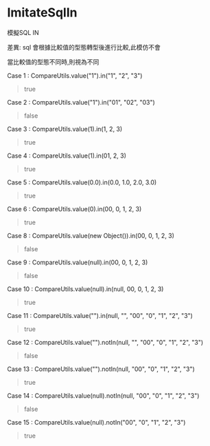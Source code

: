 # ImitateSqlIn
模擬SQL IN

差異: sql 會根據比較值的型態轉型後進行比較,此模仿不會

當比較值的型態不同時,則視為不同

Case 1 : CompareUtils.value("1").in("1", "2", "3")
>true

Case 2 : CompareUtils.value("1").in("01", "02", "03")
>false

Case 3 : CompareUtils.value(1).in(1, 2, 3)
>true

Case 4 : CompareUtils.value(1).in(01, 2, 3)
>true

Case 5 : CompareUtils.value(0.0).in(0.0, 1.0, 2.0, 3.0)
>true

Case 6 : CompareUtils.value(0).in(00, 0, 1, 2, 3)
>true

Case 8 : CompareUtils.value(new Object()).in(00, 0, 1, 2, 3)
>false

Case 9 : CompareUtils.value(null).in(00, 0, 1, 2, 3)
>false

Case 10 : CompareUtils.value(null).in(null, 00, 0, 1, 2, 3)
>true

Case 11 : CompareUtils.value("").in(null, "", "00", "0", "1", "2", "3")
>true

Case 12 : CompareUtils.value("").notIn(null, "", "00", "0", "1", "2", "3")
>false

Case 13 : CompareUtils.value("").notIn(null, "00", "0", "1", "2", "3")
>true

Case 14 : CompareUtils.value(null).notIn(null, "00", "0", "1", "2", "3")
>false

Case 15 : CompareUtils.value(null).notIn("00", "0", "1", "2", "3")
>true
